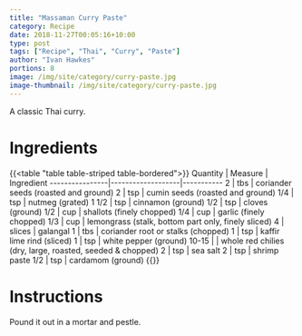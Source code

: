 ```yaml
---
title: "Massaman Curry Paste"
category: Recipe
date: 2018-11-27T00:05:16+10:00
type: post
tags: ["Recipe", "Thai", "Curry", "Paste"]
author: "Ivan Hawkes"
portions: 8
image: /img/site/category/curry-paste.jpg
image-thumbnail: /img/site/category/curry-paste.jpg
---
```


A classic Thai curry.
<!--more-->

# Ingredients

{{<table "table table-striped table-bordered">}}
Quantity		| Measure 			| Ingredient
----------------|-------------------|-----------
2				| tbs				| coriander seeds (roasted and ground)
2				| tsp				| cumin seeds (roasted and ground)
1/4				| tsp				| nutmeg (grated)
1 1/2			| tsp				| cinnamon (ground)
1/2				| tsp				| cloves (ground)
1/2				| cup				| shallots (finely chopped)
1/4				| cup				| garlic (finely chopped)
1/3				| cup				| lemongrass (stalk, bottom part only, finely sliced)
4				| slices			| galangal
1				| tbs				| coriander root or stalks (chopped)
1				| tsp				| kaffir lime rind (sliced)
1				| tsp				| white pepper (ground)
10-15			| 					| whole red chilies (dry, large, roasted, seeded & chopped)
2 				| tsp				| sea salt
2				| tsp				| shrimp paste
1/2				| tsp				| cardamom (ground)
{{</table>}}

# Instructions

Pound it out in a mortar and pestle.